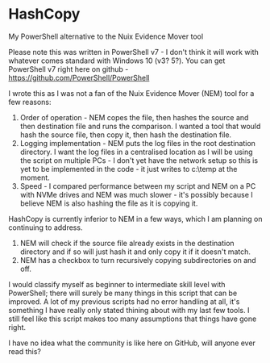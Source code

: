 # HashCopy
My PowerShell alternative to the Nuix Evidence Mover tool

Please note this was written in PowerShell v7 - I don't think it will work with whatever comes standard with Windows 10 (v3? 5?).
You can get PowerShell v7 right here on github - https://github.com/PowerShell/PowerShell

I wrote this as I was not a fan of the Nuix Evidence Mover (NEM) tool for a few reasons:

1. Order of operation - NEM copes the file, then hashes the source and then destination file and runs the comparison. I wanted a tool that would hash the source file, then     copy it, then hash the destination file.
2. Logging implementation - NEM puts the log files in the root destination directory. I want the log files in a centralised location as I will be using the script on multiple PCs - I don't yet have the network setup so this is yet to be implemented in the code - it just writes to c:\temp at the moment.
3. Speed - I compared performance between my script and NEM on a PC with NVMe drives and NEM was much slower - it's possibly because I believe NEM is also hashing the file as it is copying it.

HashCopy is currently inferior to NEM in a few ways, which I am planning on continuing to address.

1. NEM will check if the source file already exists in the destination directory and if so will just hash it and only copy it if it doesn't match.
2. NEM has a checkbox to turn recursively copying subdirectories on and off.

I would classify myself as beginner to intermediate skill level with PowerShell; there will surely be many things in this script that can be improved.
A lot of my previous scripts had no error handling at all, it's something I have really only stated thining about with my last few tools.
I still feel like this script makes too many assumptions that things have gone right.

I have no idea what the community is like here on GitHub, will anyone ever read this?
